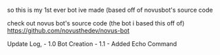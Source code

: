 so this is my 1st ever bot ive made (based off of novusbot's source code

check out novus bot's source code (the bot i based this off of) https://github.com/novusthedev/novus-bot

Update Log, -  1.0 Bot Creation  -  1.1 - Added Echo Command
